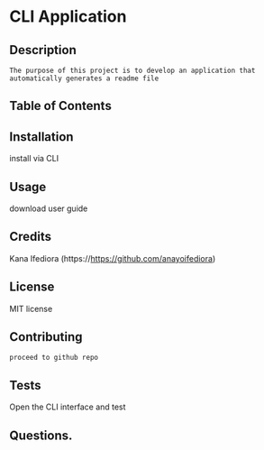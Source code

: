 # CLI Application

## Description
    The purpose of this project is to develop an application that automatically generates a readme file
## Table of Contents
    

## Installation 
   install via CLI
## Usage
   download user guide
## Credits
   Kana Ifediora (https://https://github.com/anayoifediora)
## License
   MIT license
## Contributing
    proceed to github repo
## Tests
   Open the CLI interface and test
## Questions.
